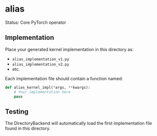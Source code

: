 # alias

Status: Core PyTorch operator

## Implementation

Place your generated kernel implementation in this directory as:
- `alias_implementation_v1.py`
- `alias_implementation_v2.py`
- etc.

Each implementation file should contain a function named:
```python
def alias_kernel_impl(*args, **kwargs):
    # Your implementation here
    pass
```

## Testing

The DirectoryBackend will automatically load the first implementation file found in this directory.
